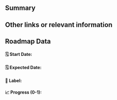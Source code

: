 ## Summary

<!--- Describe at a high-level the product feature or request -->

## Other links or relevant information

<!--- What are steps we can follow to reproduce this issue? -->

## Roadmap Data

#### 🗓 Start Date: <!--- Accepts most date formats such as MM-DD-YYYY -->
#### 🗓 Expected Date: <!--- Accepts most date formats such as MM-DD-YYYY -->
#### 💪 Label: <!--- Pick the label that will dictate the color of the roadmap bar -->
#### 📈 Progress (0-1): <!--- Current progress on the issue -->
